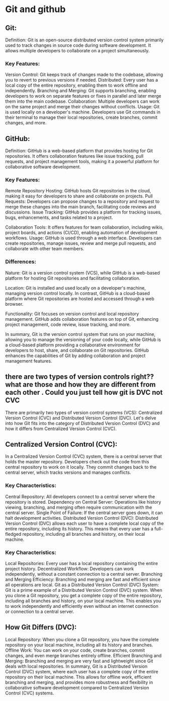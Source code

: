 # Git and  github



## Git:
Definition: Git is an open-source distributed version control system primarily used to track changes in source code during software development. It allows multiple developers to collaborate on a project simultaneously.

### Key Features:

Version Control: Git keeps track of changes made to the codebase, allowing you to revert to previous versions if needed.
Distributed: Every user has a local copy of the entire repository, enabling them to work offline and independently.
Branching and Merging: Git supports branching, enabling developers to work on separate features or fixes in parallel and later merge them into the main codebase.
Collaboration: Multiple developers can work on the same project and merge their changes without conflicts.
Usage: Git is used locally on a developer's machine. Developers use Git commands in their terminal to manage their local repositories, create branches, commit changes, and more.

## GitHub:
Definition: GitHub is a web-based platform that provides hosting for Git repositories. It offers collaboration features like issue tracking, pull requests, and project management tools, making it a powerful platform for collaborative software development.

 ### Key Features:

Remote Repository Hosting: GitHub hosts Git repositories in the cloud, making it easy for developers to share and collaborate on projects.
Pull Requests: Developers can propose changes to a repository and request to merge these changes into the main branch, facilitating code reviews and discussions.
Issue Tracking: GitHub provides a platform for tracking issues, bugs, enhancements, and tasks related to a project.

Collaboration Tools: It offers features for team collaboration, including wikis, project boards, and actions (CI/CD), enabling automation of development workflows.
Usage: GitHub is used through a web interface. Developers can create repositories, manage issues, review and merge pull requests, and collaborate with other team members.

### Differences:
Nature: Git is a version control system (VCS), while GitHub is a web-based platform for hosting Git repositories and facilitating collaboration.

Location: Git is installed and used locally on a developer's machine, managing version control locally. In contrast, GitHub is a cloud-based platform where Git repositories are hosted and accessed through a web browser.

Functionality: Git focuses on version control and local repository management. GitHub adds collaboration features on top of Git, enhancing project management, code review, issue tracking, and more.

In summary, Git is the version control system that runs on your machine, allowing you to manage the versioning of your code locally, while GitHub is a cloud-based platform providing a collaborative environment for developers to host, share, and collaborate on Git repositories. GitHub enhances the capabilities of Git by adding collaboration and project management features.


## there are two types of version controls right?? what are those and how they are different from each other . Could you just tell how git is DVC not CVC #
There are primarily two types of version control systems (VCS): Centralized Version Control (CVC) and Distributed Version Control (DVC). Let's delve into how Git fits into the category of Distributed Version Control (DVC) and how it differs from Centralized Version Control (CVC).

## Centralized Version Control (CVC):
In a Centralized Version Control (CVC) system, there is a central server that holds the master repository. Developers check out the code from this central repository to work on it locally. They commit changes back to the central server, which tracks versions and manages conflicts.

### Key Characteristics:
Central Repository: All developers connect to a central server where the repository is stored.
Dependency on Central Server: Operations like history viewing, branching, and merging often require communication with the central server.
Single Point of Failure: If the central server goes down, it can halt development activities.
Distributed Version Control (DVC):
Distributed Version Control (DVC) allows each user to have a complete local copy of the entire repository, including its history. This means that every user has a full-fledged repository, including all branches and history, on their local machine.

### Key Characteristics:
Local Repositories: Every user has a local repository containing the entire project history.
Decentralized Workflow: Developers can work independently, without a constant connection to a central server.
Branching and Merging Efficiency: Branching and merging are fast and efficient since all operations are local.
Git as a Distributed Version Control (DVC) System:
Git is a prime example of a Distributed Version Control (DVC) system. When you clone a Git repository, you get a complete copy of the entire repository, including all branches and history, on your local machine. This enables you to work independently and efficiently even without an internet connection or connection to a central server.

## How Git Differs (DVC):
Local Repository: When you clone a Git repository, you have the complete repository on your local machine, including all its history and branches.
Offline Work: You can work on your code, create branches, commit changes, and even merge branches entirely offline.
Efficient Branching and Merging: Branching and merging are very fast and lightweight since Git deals with local repositories.
In summary, Git is a Distributed Version Control (DVC) system, where each user has a complete copy of the entire repository on their local machine. This allows for offline work, efficient branching and merging, and provides more robustness and flexibility in collaborative software development compared to Centralized Version Control (CVC) systems.






